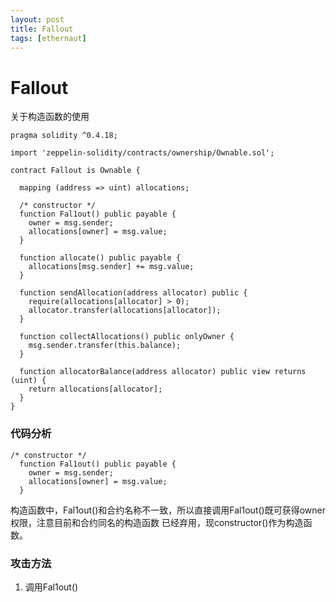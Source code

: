 ```yaml
---
layout: post
title: Fallout
tags: [ethernaut]
---
```


# Fallout
关于构造函数的使用
```solidity
pragma solidity ^0.4.18;

import 'zeppelin-solidity/contracts/ownership/Ownable.sol';

contract Fallout is Ownable {

  mapping (address => uint) allocations;

  /* constructor */
  function Fal1out() public payable {
    owner = msg.sender;
    allocations[owner] = msg.value;
  }

  function allocate() public payable {
    allocations[msg.sender] += msg.value;
  }

  function sendAllocation(address allocator) public {
    require(allocations[allocator] > 0);
    allocator.transfer(allocations[allocator]);
  }

  function collectAllocations() public onlyOwner {
    msg.sender.transfer(this.balance);
  }

  function allocatorBalance(address allocator) public view returns (uint) {
    return allocations[allocator];
  }
}
```

### 代码分析
```solidity
/* constructor */
  function Fal1out() public payable {
    owner = msg.sender;
    allocations[owner] = msg.value;
  }
```
构造函数中，Fal1out()和合约名称不一致，所以直接调用Fal1out()既可获得owner权限，注意目前和合约同名的构造函数
已经弃用，现constructor()作为构造函数。

### 攻击方法
1. 调用Fal1out()